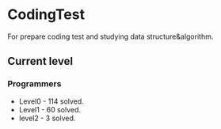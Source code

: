# CodingTest

For prepare coding test and studying data structure&algorithm.

## Current level

### Programmers

- Level0 - 114 solved.
- Level1 - 60 solved.
- level2 - 3 solved.
